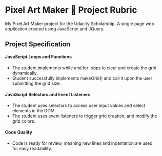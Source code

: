 # Pixel Art Maker 🎨 Project Rubric
My Pixel Art Maker project for the Udacity Scholarship. A single page web application created using JavaScript and JQuery.

## Project Specification

#### JavaScript Loops and Functions
- The student implements while and for loops to clear and create the grid dynamically.
- Student successfully implements makeGrid() and call it upon the user submitting the grid size.

#### JavaScript Selectors and Event Listeners
- The student uses selectors to access user input values and select elements in the DOM.
- The student uses event listeners to trigger grid creation, and modify the grid colors.

#### Code Quality
- Code is ready for review, meaning new lines and indentation are used for easy readability.
